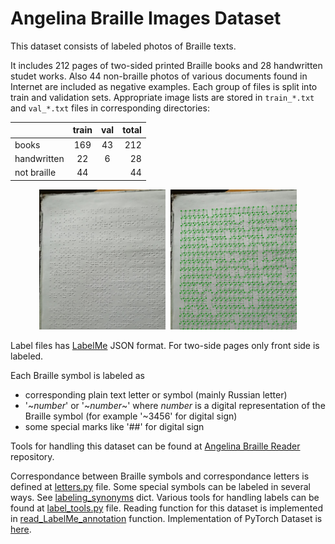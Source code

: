# Angelina Braille Images Dataset

This dataset consists of labeled photos of Braille texts.

It includes 212 pages of two-sided printed Braille books and 28 handwritten studet works. Also 44 non-braille photos of various documents found in Internet are included as negative examples.
Each group of files is split into train and validation sets. Appropriate image lists are stored in ```train_*.txt``` and ```val_*.txt``` files in corresponding directories:

|   | train | val | total |
| ----- | :---: | :---: | ---: |
| books | 169 | 43 | 212 |
| handwritten | 22 | 6 | 28 |
| not braille | 44 |  | 44 |

<div align=center><img width="40%" src="pics/raw.jpg?raw=true"/>&nbsp;&nbsp;<img width="40%" src="pics/labeled.jpg?raw=true"/></div> 

Label files has [LabelMe](https://github.com/wkentaro/labelme) JSON format. For two-side pages only front side is labeled.

Each Braille symbol is labeled as 
* corresponding plain text letter or symbol (mainly Russian letter)
* '\~_number_' or '\~_number_\~' where _number_ is a digital representation of the Braille symbol (for example '\~3456' for digital sign)
* some special marks like '##' for digital sign

Tools for handling this dataset can be found at [Angelina Braille Reader](https://github.com/IlyaOvodov/AngelinaReader) repository.

Correspondance between Braille symbols and correspondance letters is defined at [letters.py](https://github.com/IlyaOvodov/AngelinaReader/blob/master/braille_utils/letters.py) file.
Some special symbols can be labeled in several ways. See [labeling_synonyms](https://github.com/IlyaOvodov/AngelinaReader/blob/328b0e0d30353d76ec06cde8560a876da5c46ab7/braille_utils/label_tools.py#L67) dict.
Various tools for handling labels can be found at [label_tools.py](https://github.com/IlyaOvodov/AngelinaReader/blob/master/braille_utils/label_tools.py) file.
Reading function for this dataset is implemented in [read_LabelMe_annotation](https://github.com/IlyaOvodov/AngelinaReader/blob/328b0e0d30353d76ec06cde8560a876da5c46ab7/data_utils/data.py#L325) function.
Implementation of PyTorch Dataset is [here](https://github.com/IlyaOvodov/AngelinaReader/blob/328b0e0d30353d76ec06cde8560a876da5c46ab7/data_utils/data.py#L171).         
